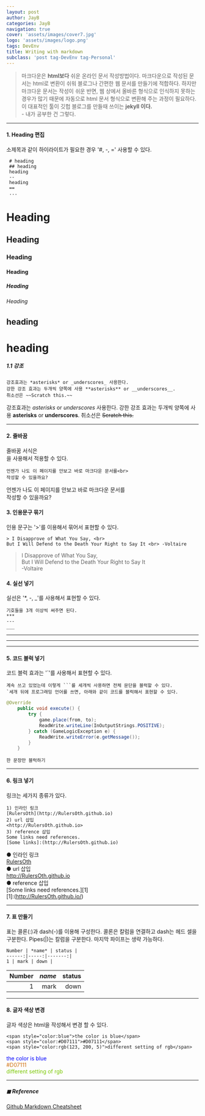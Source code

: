 ```yaml
---
layout: post
author: JayB
categories: JayB
navigation: true
cover: 'assets/images/cover7.jpg'
logo: 'assets/images/logo.png'
tags: DevEnv
title: Writing with markdown
subclass: 'post tag-DevEnv tag-Personal'
---
```


> 마크다운은 <strong>html보다</strong> 쉬운 온라인 문서 작성방법이다. 마크다운으로 작성된 문서는 html로 변환이 쉬워 블로그나 간편한 웹 문서를 만들기에 적합하다. 하지만 마크다운 문서는 작성이 쉬운 반면, 웹 상에서 올바른 형식으로 인식하지 못하는 경우가 많기 때문에 자동으로 html 문서 형식으로 변환해 주는 과정이 필요하다. 이 대표적인 툴이 깃헙 블로그를 만들때 쓰이는 <strong>jekyll 이다.</strong><br> - 내가 공부한 건 그렇다.

***
#### 1. Heading 편집
소제목과 같이 하이라이트가 필요한 경우 '#, -, =' 사용할 수 있다.
```
 # heading
 ## heading
 heading
 --
 heading
 ==
 ...
 ```
# Heading
## Heading
### Heading
#### Heading
##### Heading
###### Heading

heading
-
heading
=

#####   1.1 강조
```
강조효과는 *asterisks* or _underscores_ 사용한다.
강한 강조 효과는 두개씩 양쪽에 사용 **asterisks** or __underscores__.
취소선은 ~~Scratch this.~~

```
강조효과는 *asterisks* or _underscores_ 사용한다.
강한 강조 효과는 두개씩 양쪽에 사용 **asterisks** or __underscores__.
취소선은 ~~Scratch this.~~

***
#### 2. 줄바꿈
줄바꿈 서식은 <br>을 사용해서 적용할 수 있다.
```
언젠가 나도 이 페이지를 안보고 바로 마크다운 문서를<br>
작성할 수 있을까요?
```
언젠가 나도 이 페이지를 안보고 바로 마크다운 문서를<br>
작성할 수 있을까요?

#### 3. 인용문구 묶기
인용 문구는 '>'를 이용해서 묶어서 표현할 수 있다.
```
> I Disapprove of What You Say, <br>
But I Will Defend to the Death Your Right to Say It <br> -Voltaire
```
> I Disapprove of What You Say, <br>
But I Will Defend to the Death Your Right to Say It <br> -Voltaire

#### 4. 실선 넣기
실선은 '*, -, _'를 사용해서 표현할 수 있다.
```
기호들을 3개 이상씩 써주면 된다.
***
---
___
```
***
---
___

#### 5. 코드 블럭 넣기
코드 블럭 효과는 '`'를 사용해서 표현할 수 있다.
```
계속 쓰고 있었는데 이렇게 ```를 세개씩 사용하면 전체 문단을 블럭할 수 있다.
`세개 뒤에 프로그래밍 언어를 쓰면, 아래와 같이 코드를 블럭해서 표현할 수 있다.
```
```java
@Override
    public void execute() {
        try {
            game.place(from, to);
            ReadWrite.writeLine(InOutputStrings.POSITIVE);
        } catch (GameLogicException e) {
            ReadWrite.writeError(e.getMessage());
        }
    }
```
`한 문장만 블럭하기`

***

#### 6. 링크 넣기
링크는 세가지 종류가 있다.
```
1) 인라인 링크
[RulersOth](http://RulersOth.github.io)
2) url 삽입
<http://RulersOth.github.io>
3) reference 삽입
Some links need references.
[Some links]:(http://RulersOth.github.io)
```
● 인라인 링크<br>
[RulersOth](http://RulersOth.github.io)<br>
● url 삽입<br>
<http://RulersOth.github.io><br>
● reference 삽입<br>
[Some links need references.][1] <br>
[1]:(http://RulersOth.github.io/) <br>

***

#### 7. 표 만들기
표는  콜론(:)과 dash(-)를 이용해 구성한다. 콜론은 칼럼을 연결하고 dash는 헤드 셀을 구분한다.
Pipes(|)는 칼럼을 구분한다.  마지막 파이프는 생략 가능하다.
```
Number | *name* | status |
------:|-----:|-------:|
1 | mark | down |
```

Number | *name* | status |
------:|-----:|-------:|
1 | mark | down |

***

#### 8. 글자 색상 변경
글자 색상은 html을 작성해서 변경 할 수 있다.
```
<span style="color:blue">the color is blue</span>
<span style="color:#D07111">#D07111</span>
<span style="color:rgb(123, 200, 5)">different setting of rgb</span>
```
<span style="color:blue">the color is blue</span> <br>
<span style="color:#D07111">#D07111</span> <br>
<span style="color:rgb(123, 200, 5)">different setting of rgb</span> <br>





***

##### ◼︎ Reference
[Github Markdown Cheatsheet](https://github.com/adam-p/markdown-here/wiki/Markdown-Cheatsheet)
